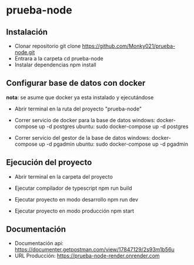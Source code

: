# prueba-node

## Instalación 

- Clonar repositorio 
    git clone https://github.com/Monky021/prueba-node.git
- Entrara a la carpeta
    cd prueba-node
- Instalar dependencias
    npm install

## Configurar base de datos con docker

**nota**: se asume que docker ya esta instalado y ejecutándose 
- Abrir terminal en la ruta del proyecto "prueba-node"

- Correr servicio de docker para la base de datos
    windows: docker-compose up -d postgres
    ubuntu: sudo docker-compose up -d postgres

- Correr servicio del gestor de la base de datos
    windows: docker-compose up -d pgadmin
    ubuntu: sudo docker-compose up -d pgadmin


## Ejecución del proyecto

- Abrir terminal en la carpeta del proyecto 

- Ejecutar compilador de typescript
    npm run build

- Ejecutar proyecto en modo desarrollo
    npm run dev

- Ejecutar proyecto en modo producción
    npm start


## Documentación 

- Documentación api: https://documenter.getpostman.com/view/17847129/2s93m1b56u
- URL Producción: https://prueba-node-render.onrender.com


